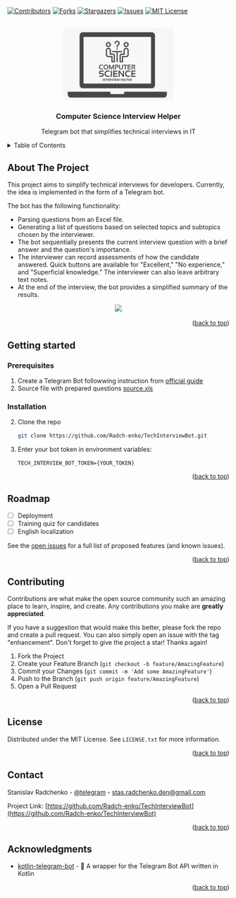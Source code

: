 <!-- Improved compatibility of back to top link: See: https://github.com/othneildrew/Best-README-Template/pull/73 -->
<a name="readme-top"></a>
<!--
*** Thanks for checking out the Best-README-Template. If you have a suggestion
*** that would make this better, please fork the repo and create a pull request
*** or simply open an issue with the tag "enhancement".
*** Don't forget to give the project a star!
*** Thanks again! Now go create something AMAZING! :D
-->



<!-- PROJECT SHIELDS -->
<!--
*** I'm using markdown "reference style" links for readability.
*** Reference links are enclosed in brackets [ ] instead of parentheses ( ).
*** See the bottom of this document for the declaration of the reference variables
*** for contributors-url, forks-url, etc. This is an optional, concise syntax you may use.
*** https://www.markdownguide.org/basic-syntax/#reference-style-links
-->
[![Contributors][contributors-shield]][contributors-url]
[![Forks][forks-shield]][forks-url]
[![Stargazers][stars-shield]][stars-url]
[![Issues][issues-shield]][issues-url]
[![MIT License][license-shield]][license-url]



<!-- PROJECT LOGO -->
<br />
<div align="center">
  <a href="https://github.com/github_username/repo_name">
    <img src="images/project_logo.png" alt="Logo" width="50%" >
  </a>

<h3 align="center">Computer Science Interview Helper</h3>

  <p align="center">Telegram bot that simplifies technical interviews in IT</p>
</div>



<!-- TABLE OF CONTENTS -->
<details>
  <summary>Table of Contents</summary>
  <ol>
    <li>
      <a href="#about-the-project">About The Project</a>
    </li>
    <li>
      <a href="#getting-started">Getting Started</a>
      <ul>
        <li><a href="#prerequisites">Prerequisites</a></li>
        <li><a href="#installation">Installation</a></li>
      </ul>
    </li>
    <li><a href="#roadmap">Roadmap</a></li>
    <li><a href="#contributing">Contributing</a></li>
    <li><a href="#license">License</a></li>
    <li><a href="#contact">Contact</a></li>
    <li><a href="#acknowledgments">Acknowledgments</a></li>
  </ol>
</details>



<!-- ABOUT THE PROJECT -->

## About The Project

This project aims to simplify technical interviews for developers. Currently, the idea is implemented in the form of a Telegram bot.

The bot has the following functionality:
- Parsing questions from an Excel file.
- Generating a list of questions based on selected topics and subtopics chosen by the interviewer.
- The bot sequentially presents the current interview question with a brief answer and the question's importance.
- The interviewer can record assessments of how the candidate answered. Quick buttons are available for "Excellent," "No experience," and "Superficial knowledge." The interviewer can also leave arbitrary text notes.
- At the end of the interview, the bot provides a simplified summary of the results.


<div align="center">
  <img src="image/../images/demo-app.gif" width="50%" />
</div>


<p align="right">(<a href="#readme-top">back to top</a>)</p>

## Getting started

### Prerequisites

1. Create a Telegram Bot followwing instruction from [official guide](#https://core.telegram.org/bots#how-do-i-create-a-bot)
2. Source file with prepared questions [source.xls](interview/src/main/resources/source.xlsx)

### Installation


2. Clone the repo
   ```sh
   git clone https://github.com/Radch-enko/TechInterviewBot.git
   ```
3. Enter your bot token in environment variables:
   ```
   TECH_INTERVIEW_BOT_TOKEN={YOUR_TOKEN}
   ```

<p align="right">(<a href="#readme-top">back to top</a>)</p>

<!-- ROADMAP -->

## Roadmap

- [ ] Deployment
- [ ] Training quiz for candidates
- [ ] English localization

See the [open issues](https://github.com/Radch-enko/TechInterviewBot.git) for a full list of proposed features (and
known issues).

<p align="right">(<a href="#readme-top">back to top</a>)</p>



<!-- CONTRIBUTING -->

## Contributing

Contributions are what make the open source community such an amazing place to learn, inspire, and create. Any
contributions you make are **greatly appreciated**.

If you have a suggestion that would make this better, please fork the repo and create a pull request. You can also
simply open an issue with the tag "enhancement".
Don't forget to give the project a star! Thanks again!

1. Fork the Project
2. Create your Feature Branch (`git checkout -b feature/AmazingFeature`)
3. Commit your Changes (`git commit -m 'Add some AmazingFeature'`)
4. Push to the Branch (`git push origin feature/AmazingFeature`)
5. Open a Pull Request

<p align="right">(<a href="#readme-top">back to top</a>)</p>



<!-- LICENSE -->

## License

Distributed under the MIT License. See `LICENSE.txt` for more information.

<p align="right">(<a href="#readme-top">back to top</a>)</p>



<!-- CONTACT -->

## Contact

Stanislav Radchenko - [@telegram](https://telegram.me/StanislavRadchenko) - stas.radchenko.den@gmail.com

Project Link: [https://github.com/Radch-enko/TechInterviewBot](https://github.com/Radch-enko/TechInterviewBot)

<p align="right">(<a href="#readme-top">back to top</a>)</p>

<!-- ACKNOWLEDGMENTS -->
## Acknowledgments

* [kotlin-telegram-bot](#https://github.com/kotlin-telegram-bot/kotlin-telegram-bot) - 🤖 A wrapper for the Telegram Bot API written in Kotlin

<p align="right">(<a href="#readme-top">back to top</a>)</p>

<!-- MARKDOWN LINKS & IMAGES -->
<!-- https://www.markdownguide.org/basic-syntax/#reference-style-links -->
[contributors-shield]: https://img.shields.io/github/contributors/github_username/repo_name.svg?style=for-the-badge
[contributors-url]: https://github.com/Radch-enko/TechInterviewBot/graphs/contributors
[forks-shield]: https://img.shields.io/github/forks/github_username/repo_name.svg?style=for-the-badge
[forks-url]: https://github.com/Radch-enko/TechInterviewBot/network/members
[stars-shield]: https://img.shields.io/github/stars/github_username/repo_name.svg?style=for-the-badge
[stars-url]: https://github.com/Radch-enko/TechInterviewBot/stargazers
[issues-shield]: https://img.shields.io/github/issues/github_username/repo_name.svg?style=for-the-badge
[issues-url]: https://github.com/Radch-enko/TechInterviewBot/issues
[license-shield]: https://img.shields.io/github/license/github_username/repo_name.svg?style=for-the-badge
[license-url]: https://github.com/Radch-enko/TechInterviewBot/blob/main/LICENSE
